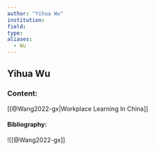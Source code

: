 ```yaml
---
author: "Yihua Wu"
institution:
field:
type:
aliases:
  - Wu
---
```


## Yihua Wu

### Content:
[[@Wang2022-gx|Workplace Learning In China]]

#### Bibliography:

![[@Wang2022-gx]]